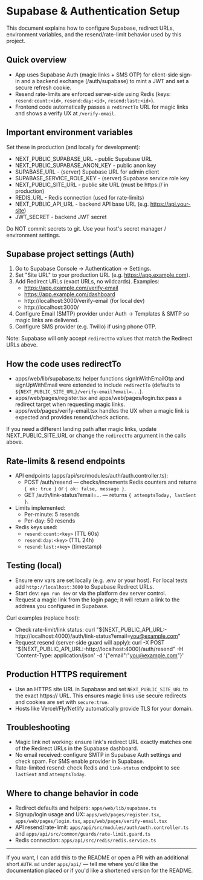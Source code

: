 # Supabase & Authentication Setup

This document explains how to configure Supabase, redirect URLs, environment variables, and the resend/rate-limit behavior used by this project.

## Quick overview

- App uses Supabase Auth (magic links + SMS OTP) for client-side sign-in and a backend exchange (/auth/supabase) to mint a JWT and set a secure refresh cookie.
- Resend rate-limits are enforced server-side using Redis (keys: `resend:count:<id>`, `resend:day:<id>`, `resend:last:<id>`).
- Frontend code automatically passes a `redirectTo` URL for magic links and shows a verify UX at `/verify-email`.

## Important environment variables

Set these in production (and locally for development):

- NEXT_PUBLIC_SUPABASE_URL - public Supabase URL
- NEXT_PUBLIC_SUPABASE_ANON_KEY - public anon key
- SUPABASE_URL - (server) Supabase URL for admin client
- SUPABASE_SERVICE_ROLE_KEY - (server) Supabase service role key
- NEXT_PUBLIC_SITE_URL - public site URL (must be https:// in production)
- REDIS_URL - Redis connection (used for rate-limits)
- NEXT_PUBLIC_API_URL - backend API base URL (e.g. https://api.your-site)
- JWT_SECRET - backend JWT secret

Do NOT commit secrets to git. Use your host's secret manager / environment settings.

## Supabase project settings (Auth)

1. Go to Supabase Console → Authentication → Settings.
2. Set "Site URL" to your production URL (e.g. https://app.example.com).
3. Add Redirect URLs (exact URLs, no wildcards). Examples:
   - https://app.example.com/verify-email
   - https://app.example.com/dashboard
   - http://localhost:3000/verify-email (for local dev)
   - http://localhost:3000/
4. Configure Email (SMTP) provider under Auth → Templates & SMTP so magic links are delivered.
5. Configure SMS provider (e.g. Twilio) if using phone OTP.

Note: Supabase will only accept `redirectTo` values that match the Redirect URLs above.

## How the code uses redirectTo

- apps/web/lib/supabase.ts: helper functions signInWithEmailOtp and signUpWithEmail were extended to include `redirectTo` (defaults to `${NEXT_PUBLIC_SITE_URL}/verify-email?email=...`).
- apps/web/pages/register.tsx and apps/web/pages/login.tsx pass a redirect target when requesting magic links.
- apps/web/pages/verify-email.tsx handles the UX when a magic link is expected and provides resend/check actions.

If you need a different landing path after magic links, update NEXT_PUBLIC_SITE_URL or change the `redirectTo` argument in the calls above.

## Rate-limits & resend endpoints

- API endpoints (apps/api/src/modules/auth/auth.controller.ts):
  - POST /auth/resend — checks/increments Redis counters and returns `{ ok: true }` or `{ ok: false, message }`.
  - GET /auth/link-status?email=... — returns `{ attemptsToday, lastSent }`.
- Limits implemented:
  - Per-minute: 5 resends
  - Per-day: 50 resends
- Redis keys used:
  - `resend:count:<key>` (TTL 60s)
  - `resend:day:<key>` (TTL 24h)
  - `resend:last:<key>` (timestamp)

## Testing (local)

- Ensure env vars are set locally (e.g. .env or your host). For local tests add `http://localhost:3000` to Supabase Redirect URLs.
- Start dev: `npm run dev` or via the platform dev server control.
- Request a magic link from the login page; it will return a link to the address you configured in Supabase.

Curl examples (replace host):

- Check rate-limit/link status:
  curl "${NEXT_PUBLIC_API_URL:-http://localhost:4000}/auth/link-status?email=you@example.com"
- Request resend (server-side guard will apply):
  curl -X POST "${NEXT_PUBLIC_API_URL:-http://localhost:4000}/auth/resend" -H 'Content-Type: application/json' -d '{"email":"you@example.com"}'

## Production HTTPS requirement

- Use an HTTPS site URL in Supabase and set `NEXT_PUBLIC_SITE_URL` to the exact https:// URL. This ensures magic links use secure redirects and cookies are set with `secure:true`.
- Hosts like Vercel/Fly/Netlify automatically provide TLS for your domain.

## Troubleshooting

- Magic link not working: ensure link's redirect URL exactly matches one of the Redirect URLs in the Supabase dashboard.
- No email received: configure SMTP in Supabase Auth settings and check spam. For SMS enable provider in Supabase.
- Rate-limited resend: check Redis and `link-status` endpoint to see `lastSent` and `attemptsToday`.

## Where to change behavior in code

- Redirect defaults and helpers: `apps/web/lib/supabase.ts`
- Signup/login usage and UX: `apps/web/pages/register.tsx`, `apps/web/pages/login.tsx`, `apps/web/pages/verify-email.tsx`
- API resend/rate-limit: `apps/api/src/modules/auth/auth.controller.ts` and `apps/api/src/common/guards/rate-limit.guard.ts`
- Redis connection: `apps/api/src/redis/redis.service.ts`

---

If you want, I can add this to the README or open a PR with an additional short `AUTH.md` under `apps/api/` — tell me where you'd like the documentation placed or if you'd like a shortened version for the README.
